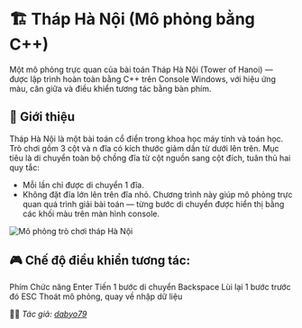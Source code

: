 # 🏗️ Tháp Hà Nội (Mô phỏng bằng C++)

Một mô phỏng trực quan của bài toán Tháp Hà Nội (Tower of Hanoi) — được lập trình hoàn toàn bằng C++ trên Console Windows, với hiệu ứng màu, căn giữa và điều khiển tương tác bằng bàn phím.


## 🧩 Giới thiệu

Tháp Hà Nội là một bài toán cổ điển trong khoa học máy tính và toán học.
Trò chơi gồm 3 cột và n đĩa có kích thước giảm dần từ dưới lên trên.
Mục tiêu là di chuyển toàn bộ chồng đĩa từ cột nguồn sang cột đích, tuân thủ hai quy tắc:
- Mỗi lần chỉ được di chuyển 1 đĩa.
- Không đặt đĩa lớn lên trên đĩa nhỏ.
Chương trình này giúp mô phỏng trực quan quá trình giải bài toán — từng bước di chuyển được hiển thị bằng các khối màu trên màn hình console.


![Mô phỏng trò chơi tháp Hà Nội](https://github.com/user-attachments/assets/507a7ef3-50be-4989-8249-6bc1c3c4b0cc)


## 🎮 Chế độ điều khiển tương tác:
Phím	Chức năng
Enter	Tiến 1 bước di chuyển
Backspace	Lùi lại 1 bước trước đó
ESC	Thoát mô phỏng, quay về nhập dữ liệu

🧑‍💻 *Tác giả: [dabyo79](https://github.com/dabyo79)*
